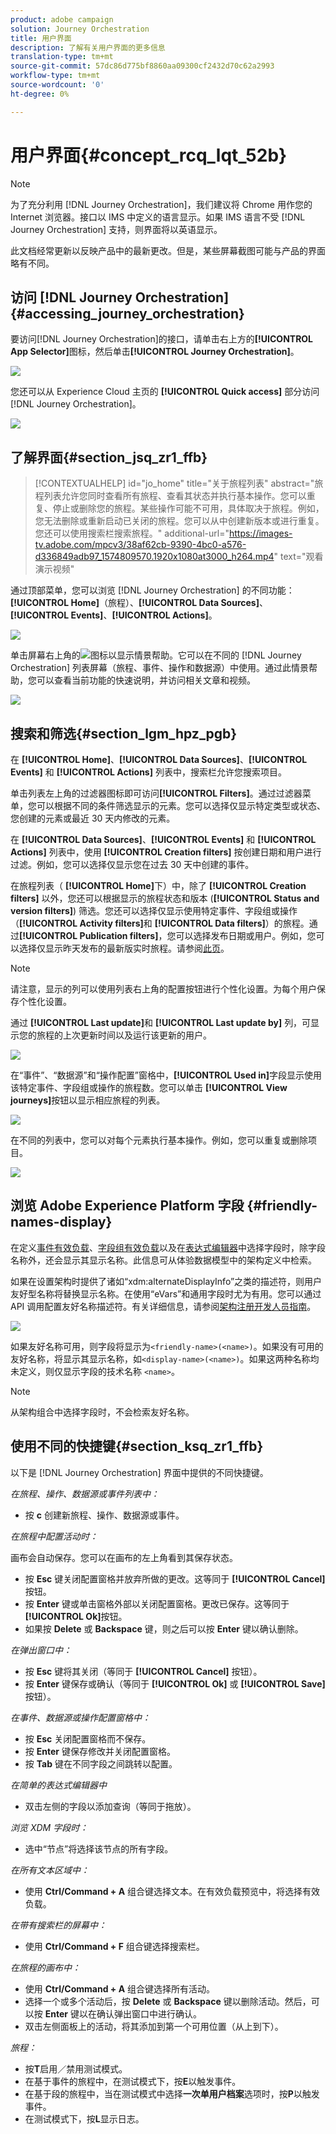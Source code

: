 ```yaml
---
product: adobe campaign
solution: Journey Orchestration
title: 用户界面
description: 了解有关用户界面的更多信息
translation-type: tm+mt
source-git-commit: 57dc86d775bf8860aa09300cf2432d70c62a2993
workflow-type: tm+mt
source-wordcount: '0'
ht-degree: 0%

---
```



# 用户界面{#concept_rcq_lqt_52b}

>[!NOTE]
>
>为了充分利用 [!DNL Journey Orchestration]，我们建议将 Chrome 用作您的 Internet 浏览器。接口以 IMS 中定义的语言显示。如果 IMS 语言不受 [!DNL Journey Orchestration] 支持，则界面将以英语显示。
>
>此文档经常更新以反映产品中的最新更改。但是，某些屏幕截图可能与产品的界面略有不同。

## 访问 [!DNL Journey Orchestration]{#accessing_journey_orchestration}

要访问[!DNL Journey Orchestration]的接口，请单击右上方的&#x200B;**[!UICONTROL App Selector]**&#x200B;图标，然后单击&#x200B;**[!UICONTROL Journey Orchestration]**。

![](../assets/journey1.png)

您还可以从 Experience Cloud 主页的 **[!UICONTROL Quick access]** 部分访问 [!DNL Journey Orchestration]。

![](../assets/journey1bis.png)

## 了解界面{#section_jsq_zr1_ffb}

>[!CONTEXTUALHELP]
>id="jo_home"
>title="关于旅程列表"
>abstract="旅程列表允许您同时查看所有旅程、查看其状态并执行基本操作。您可以重复、停止或删除您的旅程。某些操作可能不可用，具体取决于旅程。例如，您无法删除或重新启动已关闭的旅程。您可以从中创建新版本或进行重复。您还可以使用搜索栏搜索旅程。"
>additional-url="https://images-tv.adobe.com/mpcv3/38af62cb-9390-4bc0-a576-d336849adb97_1574809570.1920x1080at3000_h264.mp4" text="观看演示视频"

通过顶部菜单，您可以浏览 [!DNL Journey Orchestration] 的不同功能：**[!UICONTROL Home]**（旅程）、**[!UICONTROL Data Sources]**、**[!UICONTROL Events]**、**[!UICONTROL Actions]**。

![](../assets/journey2.png)

单击屏幕右上角的![](../assets/icon-context.png)图标以显示情景帮助。它可以在不同的 [!DNL Journey Orchestration] 列表屏幕（旅程、事件、操作和数据源）中使用。通过此情景帮助，您可以查看当前功能的快速说明，并访问相关文章和视频。

![](../assets/journey2bis.png)

## 搜索和筛选{#section_lgm_hpz_pgb}

在 **[!UICONTROL Home]**、**[!UICONTROL Data Sources]**、**[!UICONTROL Events]** 和 **[!UICONTROL Actions]** 列表中，搜索栏允许您搜索项目。

单击列表左上角的过滤器图标即可访问&#x200B;**[!UICONTROL Filters]**。通过过滤器菜单，您可以根据不同的条件筛选显示的元素。您可以选择仅显示特定类型或状态、您创建的元素或最近 30 天内修改的元素。

在 **[!UICONTROL Data Sources]**、**[!UICONTROL Events]** 和 **[!UICONTROL Actions]** 列表中，使用 **[!UICONTROL Creation filters]** 按创建日期和用户进行过滤。例如，您可以选择仅显示您在过去 30 天中创建的事件。

在旅程列表（ **[!UICONTROL Home]**&#x200B;下）中，除了 **[!UICONTROL Creation filters]** 以外，您还可以根据显示的旅程状态和版本 (**[!UICONTROL Status and version filters]**) 筛选。您还可以选择仅显示使用特定事件、字段组或操作（**[!UICONTROL Activity filters]**&#x200B;和 **[!UICONTROL Data filters]**）的旅程。通过&#x200B;**[!UICONTROL Publication filters]**，您可以选择发布日期或用户。例如，您可以选择仅显示昨天发布的最新版实时旅程。请参阅[此页](../building-journeys/using-the-journey-designer.md)。

>[!NOTE]
>
>请注意，显示的列可以使用列表右上角的配置按钮进行个性化设置。为每个用户保存个性化设置。

通过 **[!UICONTROL Last update]**&#x200B;和 **[!UICONTROL Last update by]** 列，可显示您的旅程的上次更新时间以及运行该更新的用户。

![](../assets/journey74.png)

在“事件”、“数据源”和“操作配置”窗格中，**[!UICONTROL Used in]**&#x200B;字段显示使用该特定事件、字段组或操作的旅程数。您可以单击 **[!UICONTROL View journeys]**&#x200B;按钮以显示相应旅程的列表。

![](../assets/journey3bis.png)

在不同的列表中，您可以对每个元素执行基本操作。例如，您可以重复或删除项目。

![](../assets/journey4.png)

## 浏览 Adobe Experience Platform 字段 {#friendly-names-display}

在定义[事件有效负载](../event/defining-the-payload-fields.md)、[字段组有效负载](../datasource/field-groups.md)以及在[表达式编辑器](../expression/expressionadvanced.md)中选择字段时，除字段名称外，还会显示其显示名称。此信息可从体验数据模型中的架构定义中检索。

如果在设置架构时提供了诸如“xdm:alternateDisplayInfo”之类的描述符，则用户友好型名称将替换显示名称。在使用“eVars”和通用字段时尤为有用。您可以通过 API 调用配置友好名称描述符。有关详细信息，请参阅[架构注册开发人员指南](https://docs.adobe.com/content/help/zh-Hans/experience-platform/xdm/api/getting-started.html)。

![](../assets/xdm-from-descriptors.png)

如果友好名称可用，则字段将显示为`<friendly-name>(<name>)`。如果没有可用的友好名称，将显示其显示名称，如`<display-name>(<name>)`。如果这两种名称均未定义，则仅显示字段的技术名称 `<name>`。

>[!NOTE]
>
>从架构组合中选择字段时，不会检索友好名称。

## 使用不同的快捷键{#section_ksq_zr1_ffb}

以下是 [!DNL Journey Orchestration] 界面中提供的不同快捷键。

_在旅程、操作、数据源或事件列表中：_

* 按 **c** 创建新旅程、操作、数据源或事件。

_在旅程中配置活动时：_

画布会自动保存。您可以在画布的左上角看到其保存状态。

* 按 **Esc** 键关闭配置窗格并放弃所做的更改。这等同于 **[!UICONTROL Cancel]**&#x200B;按钮。
* 按 **Enter** 键或单击窗格外部以关闭配置窗格。更改已保存。这等同于 **[!UICONTROL Ok]**&#x200B;按钮。
* 如果按 **Delete** 或 **Backspace** 键，则之后可以按 **Enter** 键以确认删除。

_在弹出窗口中：_

* 按 **Esc** 键将其关闭（等同于 **[!UICONTROL Cancel]** 按钮）。
* 按 **Enter** 键保存或确认（等同于 **[!UICONTROL Ok]** 或 **[!UICONTROL Save]** 按钮）。

_在事件、数据源或操作配置窗格中：_

* 按 **Esc** 关闭配置窗格而不保存。
* 按 **Enter** 键保存修改并关闭配置窗格。
* 按 **Tab** 键在不同字段之间跳转以配置。

_在简单的表达式编辑器中_

* 双击左侧的字段以添加查询（等同于拖放）。

_浏览 XDM 字段时：_

* 选中“节点”将选择该节点的所有字段。

_在所有文本区域中：_

* 使用 **Ctrl/Command + A** 组合键选择文本。在有效负载预览中，将选择有效负载。

_在带有搜索栏的屏幕中：_

* 使用 **Ctrl/Command + F** 组合键选择搜索栏。

_在旅程的画布中：_

* 使用 **Ctrl/Command + A** 组合键选择所有活动。
* 选择一个或多个活动后，按 **Delete** 或 **Backspace** 键以删除活动。然后，可以按 **Enter** 键以在确认弹出窗口中进行确认。
* 双击左侧面板上的活动，将其添加到第一个可用位置（从上到下）。

_旅程：_

* 按&#x200B;**T**&#x200B;启用／禁用测试模式。
* 在基于事件的旅程中，在测试模式下，按&#x200B;**E**&#x200B;以触发事件。
* 在基于段的旅程中，当在测试模式中选择&#x200B;**一次单用户档案**&#x200B;选项时，按&#x200B;**P**&#x200B;以触发事件。
* 在测试模式下，按&#x200B;**L**&#x200B;显示日志。

